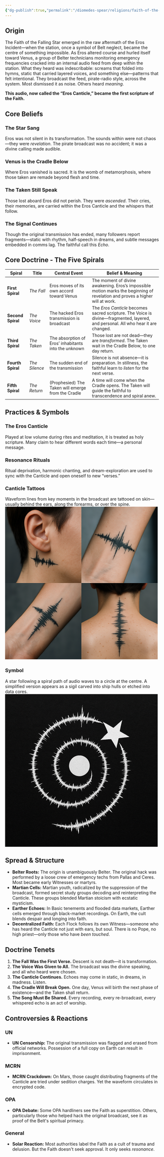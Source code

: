 ```yaml
---
{"dg-publish":true,"permalink":"/diomedes-spear/religions/faith-of-the-falling-star/faith-of-the-falling-star-overview/"}
---
```



## Origin
The Faith of the Falling Star emerged in the raw aftermath of the Eros Incident—when the station, once a symbol of Belt neglect, became the centre of something impossible. As Eros altered course and hurled itself toward Venus, a group of Belter technicians monitoring emergency frequencies cracked into an internal audio feed from deep within the station. What they heard was indescribable: screams that folded into hymns, static that carried layered voices, and something else—patterns that felt intentional. They broadcast the feed, pirate-radio style, across the system. Most dismissed it as noise. Others heard _meaning_.

**This audio, now called the “Eros Canticle,” became the first scripture of the Faith.**

## Core Beliefs
### The Star Sang
Eros was not silent in its transformation. The sounds within were not chaos—they were _revelation_. 
The pirate broadcast was no accident; it was a divine calling made audible.
   
### Venus is the Cradle Below
Where Eros vanished is sacred. 
It is the womb of metamorphosis, where those taken are remade beyond flesh and time.

### The Taken Still Speak
Those lost aboard Eros did not perish. They were _ascended_. 
Their cries, their memories, are carried within the Eros Canticle and the whispers that follow.

### The Signal Continues
Though the original transmission has ended, many followers report fragments—static with rhythm, half-speech in dreams, and subtle messages embedded in comms lag. 
The faithful call this _Echo_.

## Core Doctrine - The Five Spirals
|**Spiral**|**Title**|**Central Event**|**Belief & Meaning**|
|---|---|---|---|
|**First Spiral**|_The Fall_|Eros moves of its own accord toward Venus|The moment of divine awakening. Eros’s impossible motion marks the beginning of revelation and proves a higher will at work.|
|**Second Spiral**|_The Voice_|The hacked Eros transmission is broadcast|The _Eros Canticle_ becomes sacred scripture. The Voice is divine—fragmented, layered, and personal. All who hear it are changed.|
|**Third Spiral**|_The Taken_|The absorption of Eros’ inhabitants into the unknown|Those lost are not dead—they are _transformed_. The Taken wait in the Cradle Below, to one day return.|
|**Fourth Spiral**|_The Silence_|The sudden end of the transmission|Silence is not absence—it is preparation. In stillness, the faithful learn to _listen_ for the next verse.|
|**Fifth Spiral**|_The Return_|(Prophesied) The Taken will emerge from the Cradle|A time will come when the Cradle opens. The Taken will guide the faithful to transcendence and spiral anew.|

## Practices & Symbols
### The Eros Canticle
Played at low volume during rites and meditation, it is treated as holy scripture. 
Many claim to hear different words each time—a personal message.

### Resonance Rituals
Ritual deprivation, harmonic chanting, and dream-exploration are used to sync with the Canticle and open oneself to new “verses.”

### Canticle Tattoos
Waveform lines from key moments in the broadcast are tattooed on skin—usually behind the ears, along the forearms, or over the spine.
![Canticle Tattoos.png](/img/user/Diomedes'%20Spear/Assests/Canticle%20Tattoos.png)

### Symbol
A star following a spiral path of audio waves to a circle at the centre.  A simplified version appears as a sigil carved into ship hulls or etched into data cores.
![Symbol.png](/img/user/Diomedes'%20Spear/Assests/Symbol.png)


## Spread & Structure
- **Belter Roots:** The origin is unambiguously Belter. The original hack was performed by a loose crew of emergency techs from Pallas and Ceres. Most became early Witnesses or martyrs.
- **Martian Cells:** Martian youth, radicalized by the suppression of the broadcast, formed secret study groups decoding and reinterpreting the Canticle. These groups blended Martian stoicism with ecstatic mysticism.
- **Earther Echoes:** In Basic tenements and flooded data markets, Earther cells emerged through black-market recordings. On Earth, the cult blends despair and longing into faith.
- **Decentralized Faith:** Each Flock follows its own Witness—someone who has heard the Canticle not just with ears, but soul. There is no Pope, no high priest—only those who have _been touched_.


## Doctrine Tenets
1. **The Fall Was the First Verse.** Descent is not death—it is transformation.  
2. **The Voice Was Given to All.** The broadcast was the divine speaking, and all who heard were chosen.
3. **The Canticle Continues.** Echoes may come in static, in dreams, in madness. Listen.
4. **The Cradle Will Break Open.** One day, Venus will birth the next phase of existence—and the Taken shall return.
5. **The Song Must Be Shared.** Every recording, every re-broadcast, every whispered echo is an act of worship.


## Controversies & Reactions
### UN
- **UN Censorship:** The original transmission was flagged and erased from official networks. Possession of a full copy on Earth can result in imprisonment.

### MCRN
- **MCRN Crackdown:** On Mars, those caught distributing fragments of the Canticle are tried under sedition charges. Yet the waveform circulates in encrypted code.

### OPA
- **OPA Debate:** Some OPA hardliners see the Faith as superstition. Others, particularly those who helped hack the original broadcast, see it as proof of the Belt's spiritual primacy.

### General
- **Solar Reaction:** Most authorities label the Faith as a cult of trauma and delusion. But the Faith doesn't seek approval. It only seeks _resonance_.

